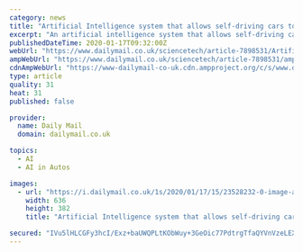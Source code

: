 ```yaml
---
category: news
title: "Artificial Intelligence system that allows self-driving cars to 'see' around corners in real time could help prevent accidents"
excerpt: "An artificial intelligence system that allows self-driving cars to 'see' around corners in real time could help prevent accidents, according to its developers. Researchers from Stanford ..."
publishedDateTime: 2020-01-17T09:32:00Z
webUrl: "https://www.dailymail.co.uk/sciencetech/article-7898531/Artificial-Intelligence-created-allows-self-driving-cars-corners.html"
ampWebUrl: "https://www.dailymail.co.uk/sciencetech/article-7898531/amp/Artificial-Intelligence-created-allows-self-driving-cars-corners.html"
cdnAmpWebUrl: "https://www-dailymail-co-uk.cdn.ampproject.org/c/s/www.dailymail.co.uk/sciencetech/article-7898531/amp/Artificial-Intelligence-created-allows-self-driving-cars-corners.html"
type: article
quality: 31
heat: 31
published: false

provider:
  name: Daily Mail
  domain: dailymail.co.uk

topics:
  - AI
  - AI in Autos

images:
  - url: "https://i.dailymail.co.uk/1s/2020/01/17/15/23528232-0-image-a-10_1579275858378.jpg"
    width: 636
    height: 382
    title: "Artificial Intelligence system that allows self-driving cars to 'see' around corners in real time could help prevent accidents"

secured: "IVu5lHLCGFy3hcI/Exz+baUWQPLtKObWuy+3GeOic77PdtrgTfaQYVnVzeLEXmLP3WRD2CnvFUEDBIra3N7ynR+hF4pkcfuS0pB0kuue/xt3QMLFnByvA+iFdsoV7MjWfNx2G6P/7Hl6oox2pxYghKtA3sTQgBPT3SUGSNM7spkakkrgtCsbPbCm5nKttc7YQ90ye+GTuzcMKoLHfDcqKJcFIvoUm7SLI490OulMFVy9AJv6JXJqrep1rwlU6/rs9CcrgFMREtXCVaGzubYHAvQPrIdLR31Nhl4JbV6fgHRt27Jh9vwDw78fc8o5p3Fy;/2We7+TOlq3A70/E38LrRw=="
---
```


